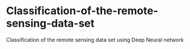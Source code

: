 # Classification-of-the-remote-sensing-data-set
Classification of the remote sensing data set using Deep Neural network
